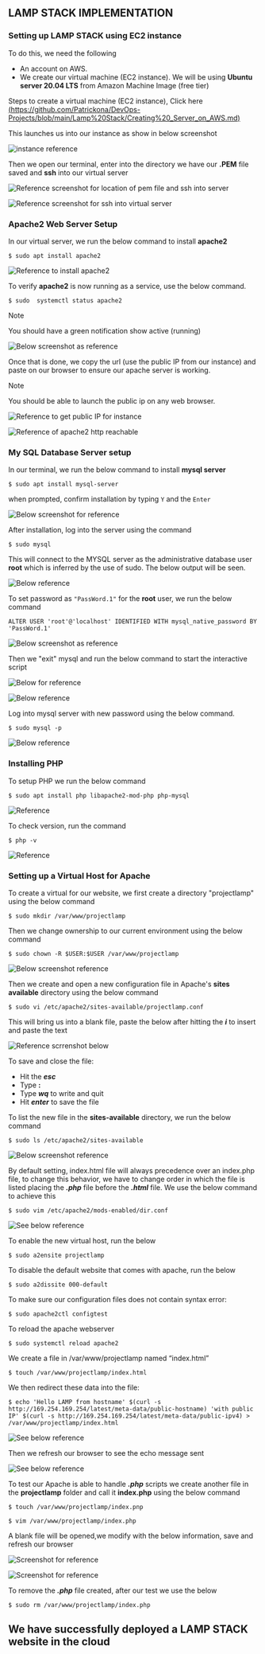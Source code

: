 ## LAMP STACK IMPLEMENTATION ##
### Setting up LAMP STACK using EC2 instance ###
To do this, we need the following 
- An account on AWS.
- We create our virtual machine (EC2 instance). We will be using **Ubuntu server 20.04 LTS** from Amazon Machine Image (free tier)

Steps to create a virtual machine (EC2 instance), Click here [(https://github.com/Patrickona/DevOps-Projects/blob/main/Lamp%20Stack/Creating%20_Server_on_AWS.md)](./installation)

This launches us into our instance as show in below screenshot

![instance reference](Images/EC2_instance.png)

Then we open our terminal, enter into the directory we have our **.PEM** file saved and **ssh** into our virtual server

![Reference screenshot for location of pem file and ssh into server](Images/PEM_key.png)

![Reference screenshot for ssh into virtual server](Images/ssh_EC2_instance.png)

### Apache2 Web Server Setup ###

In our virtual server, we run the below command to install **apache2** 

`$ sudo apt install apache2`

![Reference to install apache2](Images/apache2.png)

To verify **apache2** is now running as a service, use the below command. 

`$ sudo  systemctl status apache2`

>[!Note]
>You should have a green notification show active (running)

![Below screenshot as reference](Images/apache2_install.png)

Once that is done, we copy the url (use the public IP from our instance) and paste on our browser to ensure our apache server is working. 
>[!Note]
>You should be able to launch the public ip on any web browser.

![Reference to get public IP for instance](Images/apache_ec2.png)

![Reference of apache2 http reachable](Images/apache_html.png)

### My SQL Database Server setup ###

In our terminal, we run the below command to install **mysql server**

`$ sudo apt install mysql-server`

when prompted, confirm installation by typing `Y` and the `Enter`

![Below screenshot for reference](Images/sqlserver_install.png)

After installation, log into the server using the command

`$ sudo mysql`

This will connect to the MYSQL server as the administrative database user **root** which is inferred by the use of sudo. The below output will be seen.

![Below reference](Images/sql_login.png)

To set password as `"PassWord.1"` for the **root** user, we run the below command

`ALTER USER 'root'@'localhost' IDENTIFIED WITH mysql_native_password BY 'PassWord.1'`

![Below screenshot as reference](Images/mysql_password.png)

Then we "exit" mysql and run the below command to start the interactive script

![Below for reference](Images/sql_interactive.png)

![Below reference](Images/sql_interactive2.png)

Log into mysql server with new password using the below command.

`$ sudo mysql -p`

![Below reference](Images/sql_test.png)

### Installing PHP ###

To setup PHP we run the below command

`$ sudo apt install php libapache2-mod-php php-mysql`

![Reference](Images/php_install.png)

To check version, run the command

`$ php -v`

![Reference](Images/php_version.png)

### Setting up a Virtual Host for Apache ###

To create a virtual for our website, we first create a directory "projectlamp" using the below command

`$ sudo mkdir /var/www/projectlamp`

Then we change ownership to our current environment using the below command

`$ sudo chown -R $USER:$USER /var/www/projectlamp`

![Below screenshot reference](Images/dir.png)

Then we create and open a new configuration file in Apache's **sites available** directory using the below command

`$ sudo vi /etc/apache2/sites-available/projectlamp.conf`

This will bring us into a blank file, paste the below after hitting the ***i*** to insert and paste the text

![Reference scrrenshot below](Images/php_apache.png)

To save and close the file:
- Hit the ***esc***
- Type **:**
- Type ***wq*** to write and quit
- Hit ***enter*** to save the file

To list the new file in the **sites-available** directory, we run the below command

`$ sudo ls /etc/apache2/sites-available`

![Below screenshot reference](Images/ls_apache.png)

By default setting, index.html file will always precedence over an index.php file, to change this behavior, we have to change order in which the file is listed placing the ***.php*** file before the ***.html*** file. We use the below command to achieve this

`$ sudo vim /etc/apache2/mods-enabled/dir.conf`

![See below reference](Images/index.png)

To enable the new virtual host, run the below

`$ sudo a2ensite projectlamp`

To disable the default website that comes with apache, run the below

`$ sudo a2dissite 000-default`

To make sure our configuration files does not contain syntax error:

`$ sudo apache2ctl configtest`

To reload the apache webserver

`$ sudo systemctl reload apache2`

We create a file in /var/www/projectlamp named “index.html”

`$ touch /var/www/projectlamp/index.html`

We then redirect these data into the file:

`$ echo 'Hello LAMP from hostname' $(curl -s http://169.254.169.254/latest/meta-data/public-hostname) 'with public IP' $(curl -s http://169.254.169.254/latest/meta-data/public-ipv4) > /var/www/projectlamp/index.html`

![See below reference](Images/apache_test.png)

Then we refresh our browser to see the echo message sent

![See below reference](Images/php_test.png)

To test our Apache is able to handle ***.php*** scripts we create another file in the **projectlamp** folder and call it **index.php** using the below command

`$ touch /var/www/projectlamp/index.pnp`

`$ vim /var/www/projectlamp/index.php`

A blank file will be opened,we modify with the below information, save and refresh our browser

![Screenshot for reference](Images/phpinfo.png)

![Screenshot for reference](Images/php_html.png)

To remove the ***.php*** file created, after our test we use the below 

`$ sudo rm /var/www/projectlamp/index.php`

## We have successfully deployed a LAMP STACK website in the cloud ## 
